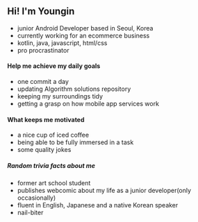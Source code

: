 <!--
**cocokaribou/cocokaribou** is a ✨ _special_ ✨ repository because its `README.md` (this file) appears on your GitHub profile.

Here are some ideas to get you started:

- 🔭 I’m currently working on ...
- 🌱 I’m currently learning ...
- 👯 I’m looking to collaborate on ...
- 🤔 I’m looking for help with ...
- 💬 Ask me about ...
- 📫 How to reach me: ...
- 😄 Pronouns: ...
- ⚡ Fun fact: ...
-->

## Hi! I'm Youngin
- junior Android Developer based in Seoul, Korea
- currently working for an ecommerce business
- kotlin, java, javascript, html/css
- pro procrastinator

#### Help me achieve my daily goals
- one commit a day
- updating Algorithm solutions repository
- keeping my surroundings tidy
- getting a grasp on how mobile app services work

#### What keeps me motivated
- a nice cup of iced coffee
- being able to be fully immersed in a task
- some quality jokes

##### Random trivia facts about me
- former art school student
- publishes webcomic about my life as a junior developer(only occasionally)
- fluent in English, Japanese and a native Korean speaker
- nail-biter
